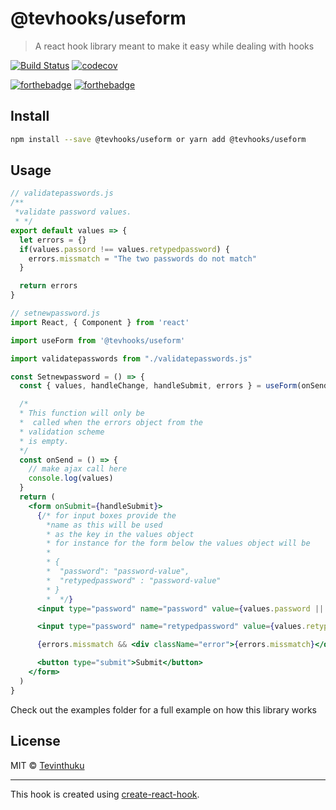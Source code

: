 # @tevhooks/useform

> A react hook library meant to make it easy while dealing with hooks



[![Build Status](https://travis-ci.org/tevhooks/useForm.svg?branch=master)](https://travis-ci.org/tevhooks/useForm)
[![codecov](https://codecov.io/gh/tevhooks/useForm/branch/master/graph/badge.svg)](https://codecov.io/gh/tevhooks/useForm)

[![forthebadge](https://forthebadge.com/images/badges/built-by-hipsters.svg)](https://forthebadge.com)
[![forthebadge](https://forthebadge.com/images/badges/ages-12.svg)](https://forthebadge.com)

## Install

```bash
npm install --save @tevhooks/useform or yarn add @tevhooks/useform
```

## Usage

```js
// validatepasswords.js
/**
 *validate password values.
 * */
export default values => {
  let errors = {}
  if(values.passord !== values.retypedpassword) {
    errors.missmatch = "The two passwords do not match"
  }

  return errors
}

```

```jsx
// setnewpassword.js
import React, { Component } from 'react'

import useForm from '@tevhooks/useform'

import validatepasswords from "./validatepasswords.js"

const Setnewpassword = () => {
  const { values, handleChange, handleSubmit, errors } = useForm(onSend, validatepasswords)

  /*
  * This function will only be
  *  called when the errors object from the
  * validation scheme
  * is empty.
  */
  const onSend = () => {
    // make ajax call here
    console.log(values)
  }
  return (
    <form onSubmit={handleSubmit}>
      {/* for input boxes provide the
        *name as this will be used
        * as the key in the values object
        * for instance for the form below the values object will be
        *
        * {
        *  "password": "password-value",
        *  "retypedpassword" : "password-value"
        * }
        *  */}
      <input type="password" name="password" value={values.password || ""} onChange={handleChange}/>

      <input type="password" name="retypedpassword" value={values.retypedpassword || ""} onChange={handleChange}/>

      {errors.missmatch && <div className="error">{errors.missmatch}</div>}

      <button type="submit">Submit</button>
    </form>
  )
}
```

Check out the examples folder for a full example on how this library works


## License

MIT © [Tevinthuku](https://github.com/Tevinthuku)

---

This hook is created using [create-react-hook](https://github.com/hermanya/create-react-hook).
